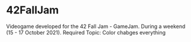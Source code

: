 # 42FallJam
Videogame developed for the 42 Fall Jam - GameJam. During a weekend (15 - 17 October 2021). Required Topic: Color chabges everything
